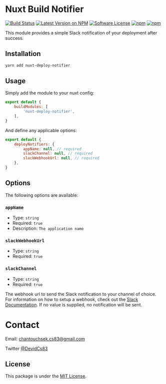 # Nuxt Build Notifier

[![Build Status](https://travis-ci.com/chantouchsek/nuxt-deploy-notifier.svg?branch=master)](https://travis-ci.com/chantouchsek/nuxt-deploy-notifier)
[![Latest Version on NPM](https://img.shields.io/npm/v/nuxt-deploy-notifier.svg?style=flat-square)](https://npmjs.com/package/nuxt-deploy-notifier)
[![Software License](https://img.shields.io/badge/license-MIT-brightgreen.svg?style=flat-square)](LICENSE)
[![npm](https://img.shields.io/npm/dt/nuxt-deploy-notifier.svg?style=flat-square)](https://npmjs.com/package/nuxt-deploy-notifier)
[![npm](https://img.shields.io/npm/dm/nuxt-deploy-notifier.svg?style=flat-square)](https://npmjs.com/package/nuxt-deploy-notifier)

This module provides a simple Slack notification of your deployment after success.

## Installation

```sh
yarn add nuxt-deploy-notifier
```

## Usage

Simply add the module to your nuxt config:

```js
export default {
    buildModules: [
        'nuxt-deploy-notifier',
    ],
}
```

And define any applicable options:

```js
export default {
    deployNotifiers: {
        appName: null, // required
        slackChannel: null, // required
        slackWebhookUrl: null, // required
    },
}
```

## Options

The following options are available:

### `appName`

- Type: `string`
- Required: `true`
- Description: `The application name`

### `slackWebhookUrl`

- Type: `string`
- Required: `true`

### `slackChannel`

- Type: `string`
- Required: `true`

The webhook url to send the Slack notification to your channel of choice. For information on how to setup a webhook, check out the [Slack Documentation](https://api.slack.com/messaging/webhooks). If no value is supplied, no notification will be sent.

# Contact

Email: chantouchsek.cs83@gmail.com

Twitter [@DevidCs83](https://twitter.com/DevidCs83)

## License

This package is under the [MIT License](LICENSE).
